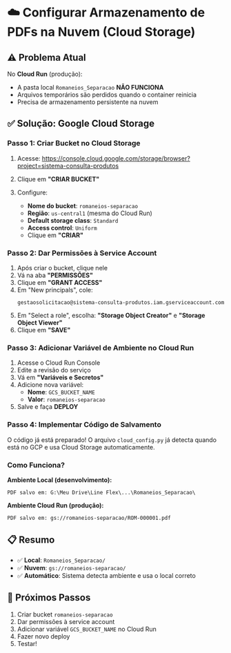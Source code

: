 # ☁️ Configurar Armazenamento de PDFs na Nuvem (Cloud Storage)

## ⚠️ Problema Atual

No **Cloud Run** (produção):
- A pasta local `Romaneios_Separacao` **NÃO FUNCIONA**
- Arquivos temporários são perdidos quando o container reinicia
- Precisa de armazenamento persistente na nuvem

## ✅ Solução: Google Cloud Storage

### Passo 1: Criar Bucket no Cloud Storage

1. Acesse: https://console.cloud.google.com/storage/browser?project=sistema-consulta-produtos

2. Clique em **"CRIAR BUCKET"**

3. Configure:
   - **Nome do bucket**: `romaneios-separacao`
   - **Região**: `us-central1` (mesma do Cloud Run)
   - **Default storage class**: `Standard`
   - **Access control**: `Uniform`
   - Clique em **"CRIAR"**

### Passo 2: Dar Permissões à Service Account

1. Após criar o bucket, clique nele
2. Vá na aba **"PERMISSÕES"**
3. Clique em **"GRANT ACCESS"**
4. Em "New principals", cole:
   ```
   gestaosolicitacao@sistema-consulta-produtos.iam.gserviceaccount.com
   ```
5. Em "Select a role", escolha: **"Storage Object Creator"** e **"Storage Object Viewer"**
6. Clique em **"SAVE"**

### Passo 3: Adicionar Variável de Ambiente no Cloud Run

1. Acesse o Cloud Run Console
2. Edite a revisão do serviço
3. Vá em **"Variáveis e Secretos"**
4. Adicione nova variável:
   - **Nome**: `GCS_BUCKET_NAME`
   - **Valor**: `romaneios-separacao`
5. Salve e faça **DEPLOY**

### Passo 4: Implementar Código de Salvamento

O código já está preparado! O arquivo `cloud_config.py` já detecta quando está no GCP e usa Cloud Storage automaticamente.

### Como Funciona?

**Ambiente Local (desenvolvimento):**
```
PDF salvo em: G:\Meu Drive\Line Flex\...\Romaneios_Separacao\
```

**Ambiente Cloud Run (produção):**
```
PDF salvo em: gs://romaneios-separacao/ROM-000001.pdf
```

## 📋 Resumo

- ✅ **Local**: `Romaneios_Separacao/`
- ✅ **Nuvem**: `gs://romaneios-separacao/`
- ✅ **Automático**: Sistema detecta ambiente e usa o local correto

## 🎯 Próximos Passos

1. Criar bucket `romaneios-separacao`
2. Dar permissões à service account
3. Adicionar variável `GCS_BUCKET_NAME` no Cloud Run
4. Fazer novo deploy
5. Testar!

